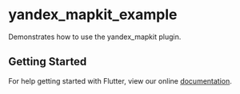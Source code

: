 # yandex_mapkit_example

Demonstrates how to use the yandex_mapkit plugin.

## Getting Started

For help getting started with Flutter, view our online
[documentation](https://flutter.io/).
